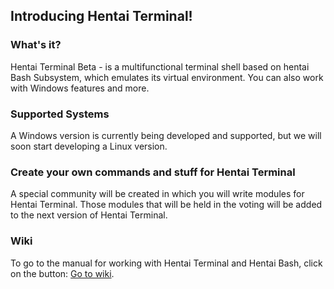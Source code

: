 ## Introducing Hentai Terminal!

### What's it?
Hentai Terminal Beta - is a multifunctional terminal shell based on hentai Bash Subsystem, which emulates its virtual environment. You can also work with Windows features and more.
### Supported Systems
A Windows version is currently being developed and supported, but we will soon start developing a Linux version.

### Create your own commands and stuff for Hentai Terminal
A special community will be created in which you will write modules for Hentai Terminal. Those modules that will be held in the voting will be added to the next version of Hentai Terminal.

### Wiki
To go to the manual for working with Hentai Terminal and Hentai Bash, click on the button: [Go to wiki](https://github.com/vberezinbadger/hentaiterminal/wiki).
